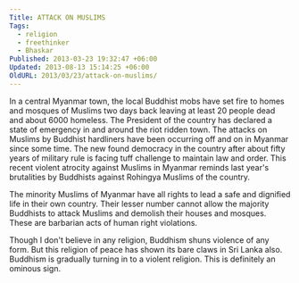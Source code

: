 ```yaml
---
Title: ATTACK ON MUSLIMS
Tags:
  - religion
  - freethinker
  - Bhaskar
Published: 2013-03-23 19:32:47 +06:00
Updated: 2013-08-13 15:14:25 +06:00
OldURL: 2013/03/23/attack-on-muslims/
---
```


In a central Myanmar town, the local Buddhist mobs have set fire to homes and mosques of Muslims two days back leaving at least 20 people dead and about 6000 homeless. The President of the country has declared a state of emergency in and around the riot ridden town. The attacks on Muslims by Buddhist hardliners have been occurring off and on in Myanmar since some time. The new found democracy in the country after about fifty years of military rule is facing tuff challenge to maintain law and order. This recent violent atrocity against Muslims in Myanmar reminds last year's brutalities by Buddhists against Rohingya Muslims of the country.

The minority Muslims of Myanmar have all rights to lead a safe and dignified life in their own country. Their lesser number cannot allow the majority Buddhists to attack Muslims and demolish their houses and mosques. These are barbarian acts of human right violations. 

Though I don't believe in any religion, Buddhism shuns violence of any form. But this religion of peace has shown its bare claws in Sri Lanka also. Buddhism is gradually turning in to a violent religion. This is definitely an ominous sign. 


